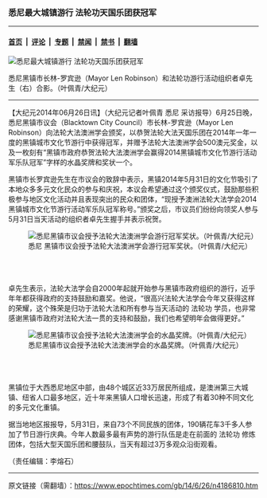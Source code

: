### 悉尼最大城镇游行 法轮功天国乐团获冠军

---

#### [首页](../../../..?n4186810) &nbsp;|&nbsp; [评论](../../../../../epoch-comment?n4186810) &nbsp;|&nbsp; [专题](../../../../../epoch-special?n4186810) &nbsp;|&nbsp; [禁闻](../../../../../epoch-news?n4186810) &nbsp;|&nbsp; [禁书](../../../../../books?n4186810) &nbsp;|&nbsp; [翻墙](https://github.com/gfw-breaker/nogfw/blob/master/README.md?n4186810)


<div><img alt="悉尼最大城镇游行 法轮功天国乐团获冠军" class="attachment-djy_600_400 size-djy_600_400 wp-post-image" src="https://i.epochtimes.com/assets/uploads/2014/06/1406260226141732-600x400.jpg"/>
<div class="caption">
 <p>
  悉尼黑镇市长林-罗宾逊（Mayor Len Robinson）和法轮功游行活动组织者卓先生（右）合影。（叶佩青/大纪元）
 </p>
</div></div><hr/><div class="post_content" id="artbody" itemprop="articleBody">
 <!-- article content begin -->
 <p>
  【大纪元2014年06月26日讯】（大纪元记者叶佩青
  <ok href="https://www.epochtimes.com/gb/tag/%E6%82%89%E5%B0%BC.html">
   悉尼
  </ok>
  采访报导）6月25日晚，悉尼黑镇市议会（Blacktown City Council）市长林-罗宾逊（Mayor Len Robinson）向法轮大法澳洲学会颁奖，以恭贺法轮大法天国乐团在2014年一年一度的黑镇城市文化节游行中获得冠军，并赠予法轮大法澳洲学会500澳元奖金，以及一枚刻有“黑镇市政府恭贺法轮大法澳洲学会赢得2014黑镇城市文化节游行活动军乐队冠军”字样的水晶奖牌和奖状一个。
 </p>
 <p>
  黑镇市长罗宾逊先生在市议会的致辞中表示，黑镇2014年5月31日的文化节吸引了本地众多多元文化民众的参与和庆祝，本议会希望通过这个颁奖仪式，鼓励那些积极参与地区文化活动并且表现突出的民众和团体，“现授予澳洲法轮大法学会2014黑镇城市文化节游行活动军乐队冠军称号。”颁奖之后，市议员们纷纷向领奖人参与5月31日当天活动的组织者卓先生握手并表示祝贺。
  <br/>
  <figure aria-describedby="caption-attachment-5743904" class="wp-caption aligncenter" id="attachment_5743904" style="width: 600px">
   <ok href=" https://i.epochtimes.com/assets/uploads/2014/06/1406260225361732-600x451.jpg" rel="noreferrer noopener" target="_blank">
    <img alt="悉尼黑镇市议会授予法轮大法澳洲学会游行冠军奖状。（叶佩青/大纪元）" class="size-large wp-image-5743904" src="https://i.epochtimes.com/assets/uploads/2014/06/1406260225361732-600x451.jpg" title="悉尼黑镇市议会授予法轮大法澳洲学会游行冠军奖状。（叶佩青/大纪元）"/>
   </ok>
   <br/><figcaption class="wp-caption-text" id="caption-attachment-5743904">
    <ok href="https://www.epochtimes.com/gb/tag/%E6%82%89%E5%B0%BC.html">
     悉尼
    </ok>
    黑镇市议会授予法轮大法澳洲学会游行冠军奖状。（叶佩青/大纪元）
   </figcaption><br/>
  </figure><br/>
  <br/>
  卓先生表示，法轮大法学会自2000年起就开始参与黑镇市政府组织的游行，近乎年年都获得政府的支持鼓励和嘉奖。他说，“很高兴法轮大法学会今年又获得这样的荣耀，这个殊荣是归功于法轮大法和所有参与当天活动的
  <ok href="https://www.epochtimes.com/gb/tag/%E6%B3%95%E8%BD%AE%E5%8A%9F.html">
   法轮功
  </ok>
  学员，也非常感谢黑镇市政府对法轮大法一贯的支持和鼓励，我们也希望明年会做得更好。”
  <br/>
  <figure aria-describedby="caption-attachment-5743911" class="wp-caption aligncenter" id="attachment_5743911" style="width: 543px">
   <ok href=" https://i.epochtimes.com/assets/uploads/2014/06/1406260225581732.jpg" rel="noreferrer noopener" target="_blank">
    <img alt="悉尼黑镇市议会授予法轮大法澳洲学会的水晶奖牌。（叶佩青/大纪元）" class="size-large wp-image-5743911" src="https://i.epochtimes.com/assets/uploads/2014/06/1406260225581732.jpg" title="悉尼黑镇市议会授予法轮大法澳洲学会的水晶奖牌。（叶佩青/大纪元）"/>
   </ok>
   <br/><figcaption class="wp-caption-text" id="caption-attachment-5743911">
    悉尼黑镇市议会授予法轮大法澳洲学会的水晶奖牌。（叶佩青/大纪元）
   </figcaption><br/>
  </figure><br/>
  <br/>
  黑镇位于大西悉尼地区中部，由48个城区近33万居民所组成，是澳洲第三大城镇、纽省人口最多地区，近十年来黑镇人口增长迅速，形成了有着30种不同文化的多元文化重镇。
 </p>
 <p>
  据当地地区报报导，5月31日，来自73个不同民族的团体，190辆花车3千多人参加了节日游行庆典。今年人数最多最有声势的游行队伍是走在前面的
  <ok href="https://www.epochtimes.com/gb/tag/%E6%B3%95%E8%BD%AE%E5%8A%9F.html">
   法轮功
  </ok>
  修炼团体，包括大型天国乐团和腰鼓队，当天有超过3万多观众沿街观看。
 </p>
 <p>
  （责任编辑：李熔石）
 </p>
 <!-- article content end -->
 <div id="below_article_ad">
 </div>
</div>


---

原文链接（需翻墙）：https://www.epochtimes.com/gb/14/6/26/n4186810.htm